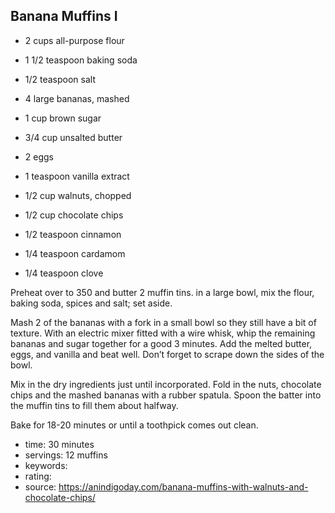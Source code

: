 Banana Muffins I
-----

- 2 cups all-purpose flour
- 1 1/2 teaspoon baking soda
- 1/2 teaspoon salt

- 4 large bananas, mashed
- 1 cup brown sugar
- 3/4 cup unsalted butter
- 2 eggs
- 1 teaspoon vanilla extract

- 1/2 cup walnuts, chopped
- 1/2 cup chocolate chips
- 1/2 teaspoon cinnamon
- 1/4 teaspoon cardamom
- 1/4 teaspoon clove

Preheat over to 350 and butter 2 muffin tins. in a large bowl, mix the flour, baking soda, spices and salt; set aside.

Mash 2 of the bananas with a fork in a small bowl so they still have a bit of texture. With an electric mixer fitted with a wire whisk, whip the remaining bananas and sugar together for a good 3 minutes. Add the melted butter, eggs, and vanilla and beat well. Don’t forget to scrape down the sides of the bowl.

Mix in the dry ingredients just until incorporated. Fold in the nuts, chocolate chips and the mashed bananas with a rubber spatula. Spoon the batter into the muffin tins to fill them about halfway.

Bake for 18-20 minutes or until a toothpick comes out clean.

- time: 30 minutes
- servings: 12 muffins
- keywords:
- rating:
- source: https://anindigoday.com/banana-muffins-with-walnuts-and-chocolate-chips/
